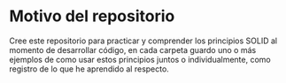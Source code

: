 # Motivo del repositorio 
Cree este repositorio para practicar y comprender los principios SOLID al momento de desarrollar código, en cada carpeta guardo uno o más ejemplos de como usar estos principios juntos o individualmente, como registro de lo que he aprendido al respecto.
